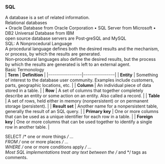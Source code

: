 ### SQL
A database is a set of related information.  
Relational databases   
• Oracle Database from Oracle Corporation
• SQL Server from Microsoft
• DB2 Universal Database from IBM  
open source database servers are Post‐greSQL and MySQL  
SQL: A Nonprocedural Language  
A procedural language defines both the desired results and the mechanism, or process, by which the results are generated.  
Non‐procedural languages also define the desired results, but the process by which the results are generated is left to an external agent.  
Basic Termonology  
| **Term**       | **Definition** |
|-----------------|----------------|
| **Entity**      | Something of interest to the database user community. Examples include customers, parts, geographic locations, etc. |
| **Column**      | An individual piece of data stored in a table. |
| **Row**         | A set of columns that together completely describe an entity or some action on an entity. Also called a record. |
| **Table**       | A set of rows, held either in memory (nonpersistent) or on permanent storage (persistent). |
| **Result set**  | Another name for a nonpersistent table, generally the result of an SQL query. |
| **Primary key** | One or more columns that can be used as a unique identifier for each row in a table. |
| **Foreign key** | One or more columns that can be used together to identify a single row in another table. |

SELECT /* one or more things */ ...  
FROM /* one or more places */ ...  
WHERE /* one or more conditions apply */ ...  
Most SQL implementations treat any text between the /* and */ tags as comments.
